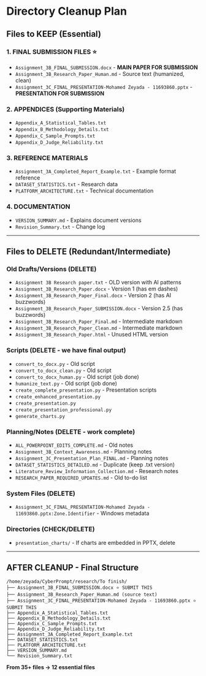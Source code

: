 # Directory Cleanup Plan

## Files to KEEP (Essential)

### 1. FINAL SUBMISSION FILES ⭐
- `Assignment_3B_FINAL_SUBMISSION.docx` - **MAIN PAPER FOR SUBMISSION**
- `Assignment_3B_Research_Paper_Human.md` - Source text (humanized, clean)
- `Assignment_3C_FINAL_PRESENTATION-Mohamed Zeyada - 11693860.pptx` - **PRESENTATION FOR SUBMISSION**

### 2. APPENDICES (Supporting Materials)
- `Appendix_A_Statistical_Tables.txt`
- `Appendix_B_Methodology_Details.txt`
- `Appendix_C_Sample_Prompts.txt`
- `Appendix_D_Judge_Reliability.txt`

### 3. REFERENCE MATERIALS
- `Assignment_3A_Completed_Report_Example.txt` - Example format reference
- `DATASET_STATISTICS.txt` - Research data
- `PLATFORM_ARCHITECTURE.txt` - Technical documentation

### 4. DOCUMENTATION
- `VERSION_SUMMARY.md` - Explains document versions
- `Revision_Summary.txt` - Change log

---

## Files to DELETE (Redundant/Intermediate)

### Old Drafts/Versions (DELETE)
- `Assignment 3B Research paper.txt` - OLD version with AI patterns
- `Assignment_3B_Research_Paper.docx` - Version 1 (has em dashes)
- `Assignment_3B_Research_Paper_Final.docx` - Version 2 (has AI buzzwords)
- `Assignment_3B_Research_Paper_SUBMISSION.docx` - Version 2.5 (has buzzwords)
- `Assignment_3B_Research_Paper_Final.md` - Intermediate markdown
- `Assignment_3B_Research_Paper_Clean.md` - Intermediate markdown
- `Assignment_3B_Research_Paper.html` - Unused HTML version

### Scripts (DELETE - we have final output)
- `convert_to_docx.py` - Old script
- `convert_to_docx_clean.py` - Old script
- `convert_to_docx_human.py` - Old script (job done)
- `humanize_text.py` - Old script (job done)
- `create_complete_presentation.py` - Presentation scripts
- `create_enhanced_presentation.py`
- `create_presentation.py`
- `create_presentation_professional.py`
- `generate_charts.py`

### Planning/Notes (DELETE - work complete)
- `ALL_POWERPOINT_EDITS_COMPLETE.md` - Old notes
- `Assignment_3B_Context_Awareness.md` - Planning notes
- `Assignment_3C_Presentation_Plan_FINAL.md` - Planning notes
- `DATASET_STATISTICS_DETAILED.md` - Duplicate (keep .txt version)
- `Literature_Review_Information_Collection.md` - Research notes
- `RESEARCH_PAPER_REQUIRED_UPDATES.md` - Old to-do list

### System Files (DELETE)
- `Assignment_3C_FINAL_PRESENTATION-Mohamed Zeyada - 11693860.pptx:Zone.Identifier` - Windows metadata

### Directories (CHECK/DELETE)
- `presentation_charts/` - If charts are embedded in PPTX, delete

---

## AFTER CLEANUP - Final Structure

```
/home/zeyada/CyberPrompt/research/To finish/
├── Assignment_3B_FINAL_SUBMISSION.docx ⭐ SUBMIT THIS
├── Assignment_3B_Research_Paper_Human.md (source text)
├── Assignment_3C_FINAL_PRESENTATION-Mohamed Zeyada - 11693860.pptx ⭐ SUBMIT THIS
├── Appendix_A_Statistical_Tables.txt
├── Appendix_B_Methodology_Details.txt
├── Appendix_C_Sample_Prompts.txt
├── Appendix_D_Judge_Reliability.txt
├── Assignment_3A_Completed_Report_Example.txt
├── DATASET_STATISTICS.txt
├── PLATFORM_ARCHITECTURE.txt
├── VERSION_SUMMARY.md
└── Revision_Summary.txt
```

**From 35+ files → 12 essential files**
